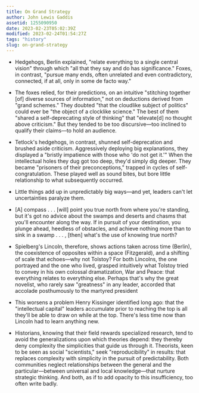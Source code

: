 ```yaml
---
title: On Grand Strategy
author: John Lewis Gaddis
assetid: 1255090950
date: 2023-02-23T05:02:39Z
modified: 2023-02-24T01:54:27Z
tags: "history"
slug: on-grand-strategy
---
```


*  Hedgehogs, Berlin explained, "relate everything to a single central vision" through which "all that they say and do has significance." Foxes, in contrast, "pursue many ends, often unrelated and even contradictory, connected, if at all, only in some de facto way."

*  The foxes relied, for their predictions, on an intuitive "stitching together [of] diverse sources of information," not on deductions derived from "grand schemes." They doubted "that the cloudlike subject of politics" could ever be "the object of a clocklike science." The best of them "shared a self-deprecating style of thinking" that "elevate[d] no thought above criticism." But they tended to be too discursive—too inclined to qualify their claims—to hold an audience.

*  Tetlock's hedgehogs, in contrast, shunned self-deprecation and brushed aside criticism. Aggressively deploying big explanations, they displayed a "bristly impatience with those who 'do not get it.'" When the intellectual holes they dug got too deep, they'd simply dig deeper. They became "prisoners of their preconceptions," trapped in cycles of self-congratulation. These played well as sound bites, but bore little relationship to what subsequently occurred.

*  Little things add up in unpredictably big ways—and yet, leaders can't let uncertainties paralyze them. 

*  [A] compass . . . [will] point you true north from where you're standing, but it's got no advice about the swamps and deserts and chasms that you'll encounter along the way. If in pursuit of your destination, you plunge ahead, heedless of obstacles, and achieve nothing more than to sink in a swamp . . . , [then] what's the use of knowing true north? 

*  Spielberg's Lincoln, therefore, shows actions taken across time (Berlin), the coexistence of opposites within a space (Fitzgerald), and a shifting of scale that echoes—why not Tolstoy? For both Lincolns, the one portrayed and the one who lived, grasped intuitively what Tolstoy tried to convey in his own colossal dramatization, War and Peace: that everything relates to everything else. Perhaps that's why the great novelist, who rarely saw "greatness" in any leader, accorded that accolade posthumously to the martyred president

*  This worsens a problem Henry Kissinger identified long ago: that the "intellectual capital" leaders accumulate prior to reaching the top is all they'll be able to draw on while at the top. There's less time now than Lincoln had to learn anything new.

*  Historians, knowing that their field rewards specialized research, tend to avoid the generalizations upon which theories depend: they thereby deny complexity the simplicities that guide us through it. Theorists, keen to be seen as social "scientists," seek "reproducibility" in results: that replaces complexity with simplicity in the pursuit of predictability. Both communities neglect relationships between the general and the particular—between universal and local knowledge—that nurture strategic thinking. And both, as if to add opacity to this insufficiency, too often write badly.

